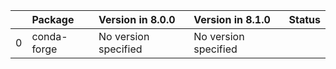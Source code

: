 <!-- markdown-link-check-disable -->

|    | Package     | Version in 8.0.0     | Version in 8.1.0     | Status   |
|---:|:------------|:---------------------|:---------------------|:---------|
|  0 | conda-forge | No version specified | No version specified |          |